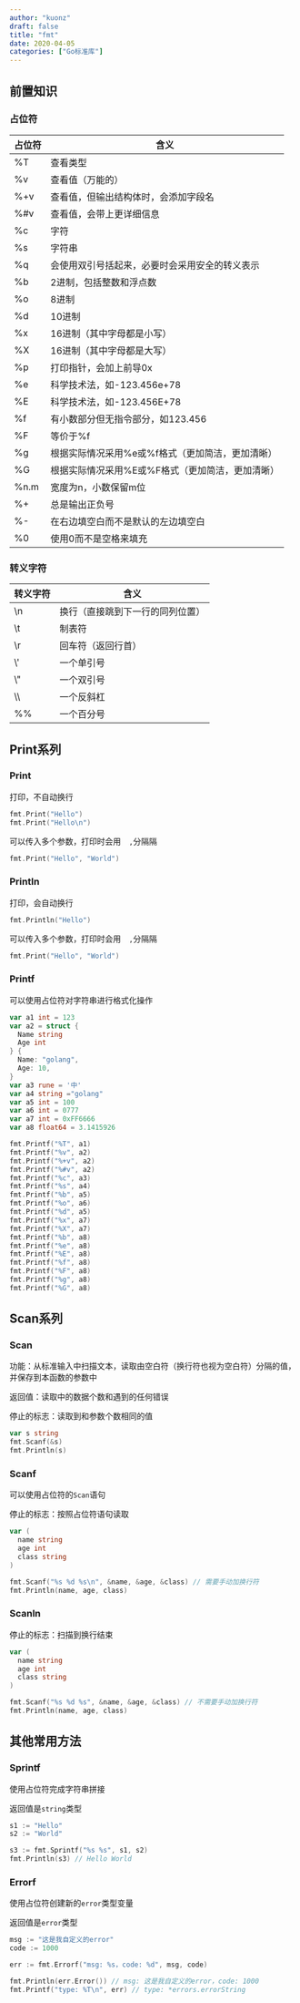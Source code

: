 ```yaml
---
author: "kuonz"
draft: false
title: "fmt"
date: 2020-04-05
categories: ["Go标准库"]
---
```

  
## 前置知识

### 占位符

| 占位符 | 含义                                             |
| ------ | ------------------------------------------------ |
| %T     | 查看类型                                         |
| %v     | 查看值（万能的）                                 |
| %+v    | 查看值，但输出结构体时，会添加字段名             |
| %#v    | 查看值，会带上更详细信息                         |
| %c     | 字符                                             |
| %s     | 字符串                                           |
| %q     | 会使用双引号括起来，必要时会采用安全的转义表示   |
| %b     | 2进制，包括整数和浮点数                          |
| %o     | 8进制                                            |
| %d     | 10进制                                           |
| %x     | 16进制（其中字母都是小写）                       |
| %X     | 16进制（其中字母都是大写）                       |
| %p     | 打印指针，会加上前导0x                           |
| %e     | 科学技术法，如-123.456e+78                       |
| %E     | 科学技术法，如-123.456E+78                       |
| %f     | 有小数部分但无指令部分，如123.456                |
| %F     | 等价于%f                                         |
| %g     | 根据实际情况采用%e或%f格式（更加简洁，更加清晰） |
| %G     | 根据实际情况采用%E或%F格式（更加简洁，更加清晰） |
| %n.m   | 宽度为n，小数保留m位                             |
| %+     | 总是输出正负号                                   |
| %-     | 在右边填空白而不是默认的左边填空白               |
| %0     | 使用0而不是空格来填充                            |

### 转义字符

| 转义字符 | 含义                             |
| -------- | -------------------------------- |
| \n       | 换行（直接跳到下一行的同列位置） |
| \t       | 制表符                           |
| \r       | 回车符（返回行首）               |
| \\'      | 一个单引号                       |
| \\"      | 一个双引号                       |
| \\\\     | 一个反斜杠                       |
| %%       | 一个百分号                       |



## Print系列

### Print

打印，不自动换行

```go
fmt.Print("Hello")
fmt.Print("Hello\n")
```

可以传入多个参数，打印时会用`  ,`分隔隔

```go
fmt.Print("Hello", "World")
```

### Println

打印，会自动换行

```go
fmt.Println("Hello")
```

可以传入多个参数，打印时会用`  ,`分隔隔

```go
fmt.Print("Hello", "World")
```

### Printf

可以使用占位符对字符串进行格式化操作


```go
var a1 int = 123
var a2 = struct {
  Name string
  Age int
} {
  Name: "golang",
  Age: 10,
}
var a3 rune = '中'
var a4 string ="golang"
var a5 int = 100
var a6 int = 0777
var a7 int = 0xFF6666
var a8 float64 = 3.1415926

fmt.Printf("%T", a1)
fmt.Printf("%v", a2)
fmt.Printf("%+v", a2)
fmt.Printf("%#v", a2)
fmt.Printf("%c", a3)
fmt.Printf("%s", a4)
fmt.Printf("%b", a5)
fmt.Printf("%o", a6)
fmt.Printf("%d", a5)
fmt.Printf("%x", a7)
fmt.Printf("%X", a7)
fmt.Printf("%b", a8)
fmt.Printf("%e", a8)
fmt.Printf("%E", a8)
fmt.Printf("%f", a8)
fmt.Printf("%F", a8)
fmt.Printf("%g", a8)
fmt.Printf("%G", a8)
```



## Scan系列

### Scan

功能：从标准输入中扫描文本，读取由空白符（换行符也视为空白符）分隔的值，并保存到本函数的参数中

返回值：读取中的数据个数和遇到的任何错误

停止的标志：读取到和参数个数相同的值

```go
var s string
fmt.Scanf(&s)
fmt.Println(s)
```

### Scanf

可以使用占位符的`Scan`语句

停止的标志：按照占位符语句读取

```go
var (
  name string
  age int
  class string
)

fmt.Scanf("%s %d %s\n", &name, &age, &class) // 需要手动加换行符
fmt.Println(name, age, class)
```

### Scanln

停止的标志：扫描到换行结束

```go
var (
  name string
  age int
  class string
)

fmt.Scanf("%s %d %s", &name, &age, &class) // 不需要手动加换行符
fmt.Println(name, age, class)
```



## 其他常用方法

### Sprintf

使用占位符完成字符串拼接

返回值是`string`类型

```go
s1 := "Hello"
s2 := "World"

s3 := fmt.Sprintf("%s %s", s1, s2)
fmt.Println(s3) // Hello World
```

### Errorf

使用占位符创建新的`error`类型变量

返回值是`error`类型

```go
msg := "这是我自定义的error"
code := 1000

err := fmt.Errorf("msg: %s，code: %d", msg, code)

fmt.Println(err.Error()) // msg: 这是我自定义的error，code: 1000
fmt.Printf("type: %T\n", err) // type: *errors.errorString
```